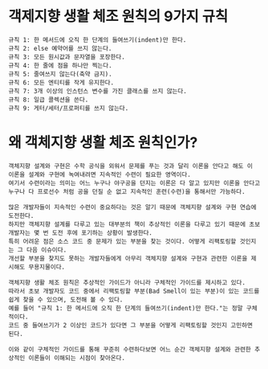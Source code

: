 # 객제지향 생활 체조 원칙의 9가지 규칙
    규칙 1: 한 메서드에 오직 한 단계의 들여쓰기(indent)만 한다.
    규칙 2: else 예약어를 쓰지 않는다.
    규칙 3: 모든 원시값과 문자열을 포장한다.
    규칙 4: 한 줄에 점을 하나만 찍는다.
    규칙 5: 줄여쓰지 않는다(축약 금지).
    규칙 6: 모든 엔티티를 작게 유지한다.
    규칙 7: 3개 이상의 인스턴스 변수를 가진 클래스를 쓰지 않는다.
    규칙 8: 일급 콜렉션을 쓴다.
    규칙 9: 게터/세터/프로퍼티를 쓰지 않는다.

# 왜 객체지향 생활 체조 원칙인가?
    객체지향 설계와 구현은 수학 공식을 외워서 문제를 푸는 것과 달리 이론을 안다고 해도 이 이론을 설계와 구현에 녹여내려면 지속적인 수련이 필요한 영역이다.
    여기서 수련이라는 의미는 어느 누구나 야구공을 던지는 이론은 다 알고 있지만 이론을 안다고 누구나 다 프로선수 처럼 공을 던질 순 없고 지속적인 훈련(수련)을 통해서만 가능하다.

    많은 개발자들이 지속적인 수련이 중요하다는 것은 알기 때문에 객체지향 설계와 구현 연습에 도전한다.
    하지만 객체지향 설계를 다루고 있는 대부분의 책이 추상적인 이론을 다루고 있기 때문에 초보 개발자는 몇 번 도전 후에 포기하는 상황이 발생한다.
    특히 어려운 점은 소스 코드 중 문제가 있는 부분을 찾는 것이다. 어떻게 리팩토링할 것인지는 그 다음 이슈이다.
    개선할 부분을 찾지도 못하는 개발자들에게 아무리 객체지향 설계와 구현과 관련한 이론을 제시해도 무용지물이다.

    객체지향 생활 체조 원칙은 추상적인 가이드가 아니라 구체적인 가이드를 제시하고 있다.
    따라서 초보 개발자도 코드 중에서 리팩토링할 부분(Bad Smell이 있는 부분)이 있는 코드를 쉽게 찾을 수 있으며, 도전해 볼 수 있다.
    예를 들어 "규칙 1: 한 메서드에 오직 한 단계의 들여쓰기(indent)만 한다."는 정말 구체적이다.
    코드 중 들여쓰기가 2 이상인 코드가 있다면 그 부분을 어떻게 리팩토링할 것인지 고민하면 된다.

    이와 같이 구체적인 가이드를 통해 꾸준히 수련하다보면 어느 순간 객체지향 설계와 관련한 추상적인 이론들이 이해되는 시점이 찾아온다.
